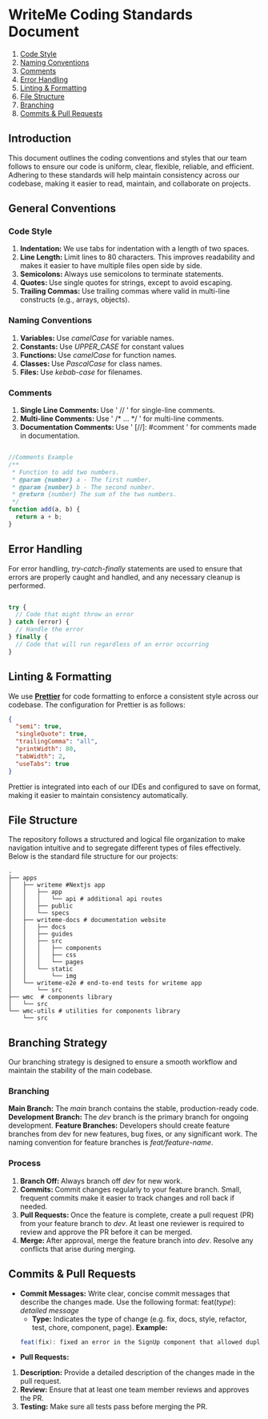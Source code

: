 # WriteMe Coding Standards Document
1. [Code Style](#code-style)
2. [Naming Conventions](#naming-conventions)
3. [Comments](#comments)
4. [Error Handling](#error-handling)
5. [Linting & Formatting](#linting--formatting)
6. [File Structure](#file-structure)
7. [Branching](#branching)
8. [Commits & Pull Requests](#commits--pull-requests)

## Introduction

This document outlines the coding conventions and styles that our team follows to ensure our code is uniform, clear, flexible, reliable, and efficient. Adhering to these standards will help maintain consistency across our codebase, making it easier to read, maintain, and collaborate on projects.

## General Conventions
### Code Style
<ol className="srs-bullets">
  <li><strong>Indentation: </strong>We use tabs for indentation with a length of two spaces.</li>
  <li><strong>Line Length: </strong>Limit lines to 80 characters. This improves readability and makes it easier to have multiple files open side by side.</li>
  <li><strong>Semicolons: </strong>Always use semicolons to terminate statements.</li>
  <li><strong>Quotes: </strong>Use single quotes for strings, except to avoid escaping.</li>
  <li><strong>Trailing Commas: </strong>Use trailing commas where valid in multi-line constructs (e.g., arrays, objects).</li>
</ol>

### Naming Conventions
<ol className="srs-bullets">
  <li><strong>Variables: </strong>Use <em>camelCase</em> for variable names.</li>
  <li><strong>Constants: </strong>Use <em>UPPER_CASE</em> for constant values</li>
  <li><strong>Functions: </strong>Use <em>camelCase</em> for function names.</li>
  <li><strong>Classes: </strong>Use <em>PascalCase</em> for class names.</li>
  <li><strong>Files: </strong>Use <em>kebab-case</em> for filenames.</li>
</ol>

### Comments
<ol className="srs-bullets">
  <li><strong>Single Line Comments: </strong>Use ' // ' for single-line comments.</li>
  <li><strong>Multi-line Comments: </strong>Use ' /* ... */ ' for multi-line comments.</li>
  <li><strong>Documentation Comments: </strong>Use ' [//]: #comment ' for comments made in documentation.</li>
</ol>

```javascript

//Comments Example
/**
 * Function to add two numbers.
 * @param {number} a - The first number.
 * @param {number} b - The second number.
 * @return {number} The sum of the two numbers.
 */
function add(a, b) {
  return a + b;
}

```

## Error Handling
For error handling, <em>try-catch-finally</em> statements are used to ensure that errors are properly caught and handled, and any necessary cleanup is performed.

```javascript

try {
  // Code that might throw an error
} catch (error) {
  // Handle the error
} finally {
  // Code that will run regardless of an error occurring
}

```

## Linting & Formatting
We use **[Prettier](https://prettier.io/)** for code formatting to enforce a consistent style across our codebase. The configuration for Prettier is as follows:

```json
{
  "semi": true,
  "singleQuote": true,
  "trailingComma": "all",
  "printWidth": 80,
  "tabWidth": 2,
  "useTabs": true
}

```

Prettier is integrated into each of our IDEs and configured to save on format, making it easier to maintain consistency automatically.

## File Structure
The repository follows a structured and logical file organization to make navigation intuitive and to segregate different types of files effectively. Below is the standard file structure for our projects:

```shell
.
├── apps
│   ├── writeme #Nextjs app
│   │   ├── app
│   │   │   └── api # additional api routes
│   │   ├── public
│   │   └── specs
│   ├── writeme-docs # documentation website
│   │   ├── docs
│   │   ├── guides
│   │   ├── src
│   │   │   ├── components
│   │   │   ├── css
│   │   │   └── pages
│   │   └── static
│   │       └── img
│   └── writeme-e2e # end-to-end tests for writeme app
│       └── src
├── wmc  # components library
│   └── src
└── wmc-utils # utilities for components library
    └── src
```

## Branching Strategy
Our branching strategy is designed to ensure a smooth workflow and maintain the stability of the main codebase.

### Branching
**Main Branch:**  The *main* branch contains the stable, production-ready code.
**Development Branch:** The *dev* branch is the primary branch for ongoing development.
**Feature Branches:** Developers should create feature branches from dev for new features, bug fixes, or any significant work. The naming convention for feature branches is *feat/feature-name*.

### Process
<ol className="srs-bullets">
  <li><strong>Branch Off: </strong>Always branch off <em>dev</em> for new work.</li>
  <li><strong>Commits: </strong>Commit changes regularly to your feature branch. Small, frequent commits make it easier to track changes and roll back if needed.</li>
  <li><strong>Pull Requests: </strong>Once the feature is complete, create a pull request (PR) from your feature branch to <em>dev</em>.
  At least one reviewer is required to review and approve the PR before it can be merged.</li>
  <li><strong>Merge: </strong>After approval, merge the feature branch into <em>dev</em>. Resolve any conflicts that arise during merging.</li>
</ol>

## Commits & Pull Requests
* **Commit Messages:** Write clear, concise commit messages that describe the changes made. Use the following format:
feat(*type*): *detailed message*
  * **Type:** Indicates the type of change (e.g. fix, docs, style, refactor, test, chore, component, page).
**Example:**
  ```java
  feat(fix): fixed an error in the SignUp component that allowed duplicate email registration.
  ```
* **Pull Requests:**
<ol className="srs-bullets">
  <li><strong>Description:</strong> Provide a detailed description of the changes made in the pull request.</li>
  <li><strong>Review:</strong> Ensure that at least one team member reviews and approves the PR.</li>
  <li><strong>Testing:</strong> Make sure all tests pass before merging the PR.</li>
</ol>
